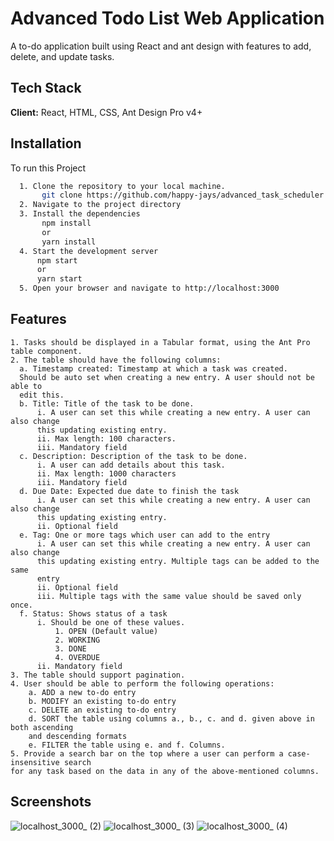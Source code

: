 # Advanced Todo List Web Application

  A to-do application built using React and ant design with features to add, delete, and update tasks.



## Tech Stack

**Client:** React, HTML, CSS,  Ant Design Pro v4+




## Installation

To run this Project

```bash
  1. Clone the repository to your local machine.
       git clone https://github.com/happy-jays/advanced_task_scheduler.git
  2. Navigate to the project directory
  3. Install the dependencies
       npm install
       or
       yarn install
  4. Start the development server
      npm start
      or
      yarn start
  5. Open your browser and navigate to http://localhost:3000
```
## Features
    1. Tasks should be displayed in a Tabular format, using the Ant Pro table component.
    2. The table should have the following columns:
      a. Timestamp created: Timestamp at which a task was created.
      Should be auto set when creating a new entry. A user should not be able to
      edit this.
      b. Title: Title of the task to be done.
          i. A user can set this while creating a new entry. A user can also change
          this updating existing entry.
          ii. Max length: 100 characters.
          iii. Mandatory field
      c. Description: Description of the task to be done.
          i. A user can add details about this task.
          ii. Max length: 1000 characters
          iii. Mandatory field
      d. Due Date: Expected due date to finish the task
          i. A user can set this while creating a new entry. A user can also change
          this updating existing entry.
          ii. Optional field
      e. Tag: One or more tags which user can add to the entry
          i. A user can set this while creating a new entry. A user can also change
          this updating existing entry. Multiple tags can be added to the same
          entry
          ii. Optional field
          iii. Multiple tags with the same value should be saved only once.
      f. Status: Shows status of a task
          i. Should be one of these values.
              1. OPEN (Default value)
              2. WORKING
              3. DONE
              4. OVERDUE
          ii. Mandatory field
    3. The table should support pagination.
    4. User should be able to perform the following operations:
        a. ADD a new to-do entry
        b. MODIFY an existing to-do entry
        c. DELETE an existing to-do entry
        d. SORT the table using columns a., b., c. and d. given above in both ascending
        and descending formats
        e. FILTER the table using e. and f. Columns.
    5. Provide a search bar on the top where a user can perform a case-insensitive search
    for any task based on the data in any of the above-mentioned columns.

## Screenshots

   
![localhost_3000_ (2)](https://user-images.githubusercontent.com/56588611/219413473-b2108bc3-0167-45a3-af05-c423f86ddc74.png)
![localhost_3000_ (3)](https://user-images.githubusercontent.com/56588611/219413564-06d3effa-f830-4bcb-98f4-73a3c7c8efbc.png)
![localhost_3000_ (4)](https://user-images.githubusercontent.com/56588611/219413649-99a95617-5388-496b-91ba-5700d835c693.png)
